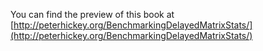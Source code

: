 You can find the preview of this book at [http://peterhickey.org/BenchmarkingDelayedMatrixStats/](http://peterhickey.org/BenchmarkingDelayedMatrixStats/)
